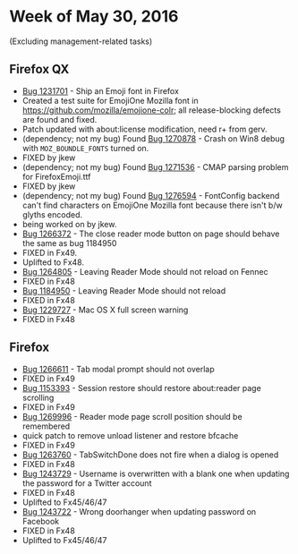# Week of May 30, 2016

(Excluding management-related tasks)

## Firefox QX

* [Bug 1231701](https://bugzil.la/1231701) - Ship an Emoji font in Firefox
 * Created a test suite for EmojiOne Mozilla font in https://github.com/mozilla/emojione-colr; all release-blocking defects are found and fixed.
 * Patch updated with about:license modification, need r+ from gerv.
 * (dependency; not my bug) Found [Bug 1270878](https://bugzil.la/1270878) - Crash on Win8 debug with `MOZ_BOUNDLE_FONTS` turned on.
  * FIXED by jkew
 * (dependency; not my bug) Found [Bug 1271536](https://bugzil.la/1271536) - CMAP parsing problem for FirefoxEmoji.ttf
  * FIXED by jkew
 * (dependency; not my bug) Found [Bug 1276594](https://bugzil.la/1276594) - FontConfig backend can't find characters on EmojiOne Mozilla font because there isn't b/w glyths encoded.
  * being worked on by jkew.
* [Bug 1266372](https://bugzil.la/1266372) - The close reader mode button on page should behave the same as bug 1184950
 * FIXED in Fx49.
 * Uplifted to Fx48.
* [Bug 1264805](https://bugzil.la/1264805) - Leaving Reader Mode should not reload on Fennec
 * FIXED in Fx48
* [Bug 1184950](https://bugzil.la/1184950) - Leaving Reader Mode should not reload
 * FIXED in Fx48
* [Bug 1229727](https://bugzil.la/1229727) - Mac OS X full screen warning
 * FIXED in Fx48

## Firefox

* [Bug 1266611](https://bugzil.la/1266611) - Tab modal prompt should not overlap
 * FIXED in Fx49
* [Bug 1153393](https://bugzil.la/1153393) - Session restore should restore about:reader page scrolling
 * FIXED in Fx49
* [Bug 1269996](https://bugzil.la/1269996) - Reader mode page scroll position should be remembered
 * quick patch to remove unload listener and restore bfcache
 * FIXED in Fx49
* [Bug 1263760](https://bugzil.la/1263760) - TabSwitchDone does not fire when a dialog is opened
 * FIXED in Fx48
* [Bug 1243729](https://bugzil.la/1243729) - Username is overwritten with a blank one when updating the password for a Twitter account
 * FIXED in Fx48
 * Uplifted to Fx45/46/47
* [Bug 1243722](https://bugzil.la/1243722) - Wrong doorhanger when updating password on Facebook
 * FIXED in Fx48
 * Uplifted to Fx45/46/47

